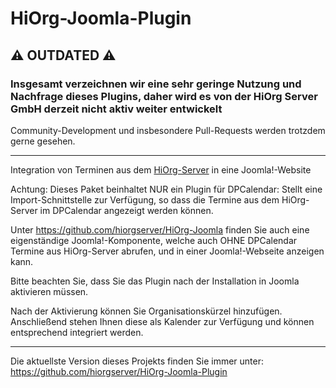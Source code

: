 HiOrg-Joomla-Plugin
===================

## :warning: OUTDATED :warning:

### Insgesamt verzeichnen wir eine sehr geringe Nutzung und Nachfrage dieses Plugins, daher wird es von der HiOrg Server GmbH derzeit nicht aktiv weiter entwickelt

Community-Development und insbesondere Pull-Requests werden trotzdem gerne gesehen.

-----

Integration von Terminen aus dem [HiOrg-Server](https://www.hiorg-server.de) in eine Joomla!-Website

Achtung: Dieses Paket beinhaltet NUR ein Plugin für DPCalendar:
Stellt eine Import-Schnittstelle zur Verfügung, so dass die Termine aus dem
HiOrg-Server im DPCalendar angezeigt werden können.

Unter
https://github.com/hiorgserver/HiOrg-Joomla
finden Sie auch eine eigenständige Joomla!-Komponente, welche auch OHNE 
DPCalendar Termine aus HiOrg-Server abrufen, und in einer Joomla!-Webseite anzeigen kann.

Bitte beachten Sie, dass Sie das Plugin nach der Installation in Joomla aktivieren müssen.

Nach der Aktivierung können Sie Organisationskürzel hinzufügen. Anschließend stehen Ihnen diese als Kalender zur Verfügung und können entsprechend integriert werden.

----

Die aktuellste Version dieses Projekts finden Sie immer unter:  
https://github.com/hiorgserver/HiOrg-Joomla-Plugin


